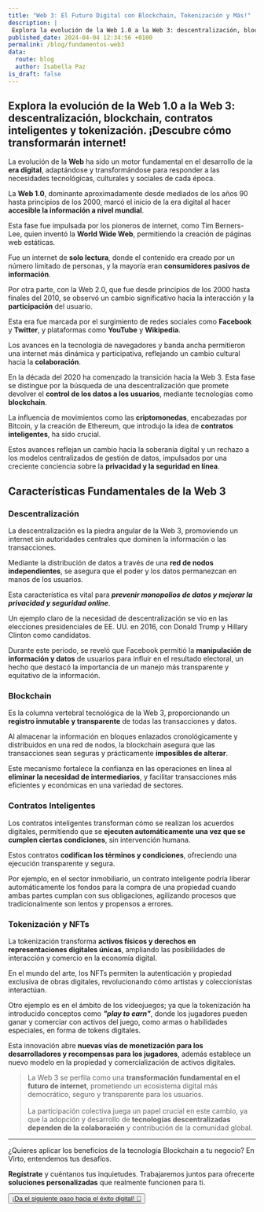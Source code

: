 ```yaml
---
title: "Web 3: El Futuro Digital con Blockchain, Tokenización y Más!"
description: |
 Explora la evolución de la Web 1.0 a la Web 3: descentralización, blockchain, contratos inteligentes y tokenización. ¡Descubre cómo transformarán internet!
published_date: 2024-04-04 12:34:56 +0100
permalink: /blog/fundamentos-web3
data:
  route: blog
  author: Isabella Paz
is_draft: false
---
```


## Explora la evolución de la Web 1.0 a la Web 3: descentralización, blockchain, contratos inteligentes y tokenización. ¡Descubre cómo transformarán internet!

La evolución de la **Web** ha sido un motor fundamental en el desarrollo de la **era digital**, adaptándose y transformándose para responder a las necesidades tecnológicas, culturales y sociales de cada época.

La **Web 1.0**, dominante aproximadamente desde mediados de los años 90 hasta principios de los 2000, marcó el inicio de la era digital al hacer **accesible la información a nivel mundial**.

Esta fase fue impulsada por los pioneros de internet, como Tim Berners-Lee, quien inventó la **World Wide Web**, permitiendo la creación de páginas web estáticas.

Fue un internet de **solo lectura**, donde el contenido era creado por un número limitado de personas, y la mayoría eran **consumidores pasivos de información**.

Por otra parte, con la Web 2.0, que fue desde principios de los 2000 hasta finales del 2010, se observó un cambio significativo hacia la interacción y la **participación** del usuario.

Esta era fue marcada por el surgimiento de redes sociales como **Facebook** y **Twitter**, y plataformas como **YouTube** y **Wikipedia**.

Los avances en la tecnología de navegadores y banda ancha permitieron una internet más dinámica y participativa, reflejando un cambio cultural hacia la **colaboración**.

En la década del 2020 ha comenzado la transición hacia la Web 3. Esta fase se distingue por la búsqueda de una descentralización que promete devolver el **control de los datos a los usuarios**, mediante tecnologías como **blockchain**.

La influencia de movimientos como las **criptomonedas**, encabezadas por Bitcoin, y la creación de Ethereum, que introdujo la idea de **contratos inteligentes**, ha sido crucial.

Estos avances reflejan un cambio hacia la soberanía digital y un rechazo a los modelos centralizados de gestión de datos, impulsados por una creciente conciencia sobre la **privacidad y la seguridad en línea**.

## Características Fundamentales de la Web 3
### **Descentralización**

La descentralización es la piedra angular de la Web 3, promoviendo un internet sin autoridades centrales que dominen la información o las transacciones.

Mediante la distribución de datos a través de una **red de nodos independientes**, se asegura que el poder y los datos permanezcan en manos de los usuarios.

Esta característica es vital para ***prevenir monopolios de datos y mejorar la privacidad y seguridad online***.

Un ejemplo claro de la necesidad de descentralización se vio en las elecciones presidenciales de EE. UU. en 2016, con Donald Trump y Hillary Clinton como candidatos.

Durante este periodo, se reveló que Facebook permitió la **manipulación de información y datos** de usuarios para influir en el resultado electoral, un hecho que destacó la importancia de un manejo más transparente y equitativo de la información.

### **Blockchain**

Es la columna vertebral tecnológica de la Web 3, proporcionando un **registro inmutable y transparente** de todas las transacciones y datos.

Al almacenar la información en bloques enlazados cronológicamente y distribuidos en una red de nodos, la blockchain asegura que las transacciones sean seguras y prácticamente **imposibles de alterar**.

Este mecanismo fortalece la confianza en las operaciones en línea al **eliminar la necesidad de intermediarios**, y facilitar transacciones más eficientes y económicas en una variedad de sectores.

### **Contratos Inteligentes**

Los contratos inteligentes transforman cómo se realizan los acuerdos digitales, permitiendo que se **ejecuten automáticamente una vez que se cumplen ciertas condiciones**, sin intervención humana.

Estos contratos **codifican los términos y condiciones**, ofreciendo una ejecución transparente y segura.

Por ejemplo, en el sector inmobiliario, un contrato inteligente podría liberar automáticamente los fondos para la compra de una propiedad cuando ambas partes cumplan con sus obligaciones, agilizando procesos que tradicionalmente son lentos y propensos a errores.

### **Tokenización y NFTs**

La tokenización transforma **activos físicos y derechos en representaciones digitales únicas**, ampliando las posibilidades de interacción y comercio en la economía digital.

En el mundo del arte, los NFTs permiten la autenticación y propiedad exclusiva de obras digitales, revolucionando cómo artistas y coleccionistas interactúan.

Otro ejemplo es en el ámbito de los videojuegos; ya que la tokenización ha introducido conceptos como ***"play to earn"***, donde los jugadores pueden ganar y comerciar con activos del juego, como armas o habilidades especiales, en forma de tokens digitales.

Esta innovación abre **nuevas vías de monetización para los desarrolladores y recompensas para los jugadores**, además establece un nuevo modelo en la propiedad y comercialización de activos digitales.

>La Web 3 se perfila como una **transformación fundamental en el futuro de internet**, prometiendo un ecosistema digital más democrático, seguro y transparente para los usuarios.<br><br>
La participación colectiva juega un papel crucial en este cambio, ya que la adopción y desarrollo de **tecnologías descentralizadas dependen de la colaboración** y contribución de la comunidad global.

***

¿Quieres aplicar los beneficios de la tecnología Blockchain a tu negocio? En Virto, entendemos tus desafíos.

**Regístrate** y cuéntanos tus inquietudes. Trabajaremos juntos para ofrecerte **soluciones personalizadas** que realmente funcionen para ti.


<button>
	<a href="https://forms.gle/hSjzyETwuGMadsaU8" >
	¡Da el siguiente paso hacia el éxito digital! 🚀
	</a>
</button>